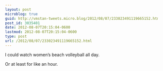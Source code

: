 ```yaml
---
layout: post
microblog: true
guid: http://vmstan-tweets.micro.blog/2012/08/07/233023491119665152.html
post_id: 3035401
date: 2012-08-07T20:15:04-0600
lastmod: 2012-08-07T20:15:04-0600
type: post
url: /2012/08/07/233023491119665152.html
---
```

I could watch women’s beach volleyball all day.

Or at least for like an hour.

